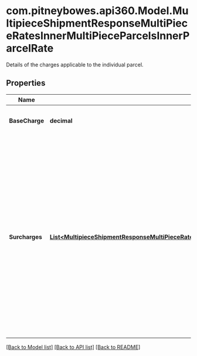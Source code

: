# com.pitneybowes.api360.Model.MultipieceShipmentResponseMultiPieceRatesInnerMultiPieceParcelsInnerParcelRate
Details of the charges applicable to the individual parcel.

## Properties

Name | Type | Description | Notes
------------ | ------------- | ------------- | -------------
**BaseCharge** | **decimal** | The base charge for shipping the parcel. | [optional] 
**Surcharges** | [**List&lt;MultipieceShipmentResponseMultiPieceRatesInnerMultiPieceParcelsInnerParcelRateSurchargesInner&gt;**](MultipieceShipmentResponseMultiPieceRatesInnerMultiPieceParcelsInnerParcelRateSurchargesInner.md) | Additional fees or surcharges applied to the shipment. Each object in the array represents a specific surcharge and its associated fee.  The &#x60;name&#x60; field must be one of the supported surcharge types from the respective carrier.  **Supported Surcharge Names by Carrier:**  | Carrier       | Surcharge Names | |- -- -- -- -- -- -- --|- -- -- -- -- -- -- -- --| | DHL Express   | FUEL, GO_GREEN_BASIC, OVERSIZE, PREMIUM, RURAL, TOLL | | FedEx         | ANCILLARY_FEE, CANADIAN_DESTINATION, DELIVERY_AREA, DELIVERY_CONFIRMATION, FUEL, NON_MACHINABLE, OTHER, OUT_OF_DELIVERY_AREA, OUT_OF_PICKUP_AREA, OVERSIZE, RESIDENTIAL_DELIVERY, RESIDENTIAL_PICKUP | | UPS           | DELIVERY_AREA, EXTENDED_AREA, FUEL, LARGE_PACKAGE, RESIDENTIAL, SHIPPER_PAYS_DUTY_TAX | | USPS          | nonmachinable, oversize |  | [optional] 

[[Back to Model list]](../../README.md#documentation-for-models) [[Back to API list]](../../README.md#documentation-for-api-endpoints) [[Back to README]](../../README.md)

